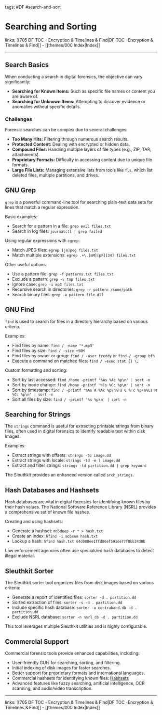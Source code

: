 tags: #DF #search-and-sort
 
# Searching and Sorting

links: [[705 DF TOC - Encryption & Timelines & Find|DF TOC -Encryption & Timelines & Find]] - [[themes/000 Index|Index]]

---

## Search Basics

When conducting a search in digital forensics, the objective can vary significantly:

- **Searching for Known Items:** Such as specific file names or content you are aware of.
- **Searching for Unknown Items:** Attempting to discover evidence or anomalies without specific details.

### Challenges

Forensic searches can be complex due to several challenges:

- **Too Many Hits:** Filtering through numerous search results.
- **Protected Content:** Dealing with encrypted or hidden data.
- **Compound Files:** Handling multiple layers of file types (e.g., ZIP, TAR, attachments).
- **Proprietary Formats:** Difficulty in accessing content due to unique file formats.
- **Large File Lists:** Managing extensive lists from tools like `fls`, which list deleted files, multiple partitions, and drives.

## GNU Grep

`grep` is a powerful command-line tool for searching plain-text data sets for lines that match a regular expression.

Basic examples:

- Search for a pattern in a file: `grep evil files.txt`
- Search in log files: `journalctl | grep failed`

Using regular expressions with `egrep`:

- Match JPEG files: `egrep [jm]peg files.txt`
- Match multiple extensions: `egrep .+\.[mM][pP][34] files.txt`

Other useful options:

- Use a pattern file: `grep -f patterns.txt files.txt`
- Exclude a pattern: `grep -v tmp files.txt`
- Ignore case: `grep -i mp3 files.txt`
- Recursive search in directories: `grep -r pattern /some/path`
- Search binary files: `grep -a pattern file.dll`

## GNU Find

`find` is used to search for files in a directory hierarchy based on various criteria.

Examples:

- Find files by name: `find / -name "*.mp3"`
- Find files by size: `find / -size +50M`
- Find files by owner or group: `find / -user freddy` or `find / -group bfh`
- Execute a command on matched files: `find / -exec stat {} \;`

Custom formatting and sorting:

- Sort by last accessed: `find /home -printf '%As %Ac %p\n' | sort -n`
- Sort by inode change: `find /home -printf '%Cs %Cc %p\n' | sort -n`
- Sort by timestamp: `find / -printf '%As A %Ac %p\n%Ts C %Tc %p\n%Cs M %Cc %p\n' | sort -n`
- Sort all files by size: `find / -printf '%s %p\n' | sort -n`

## Searching for Strings

The `strings` command is useful for extracting printable strings from binary files, often used in digital forensics to identify readable text within disk images.

Examples:

- Extract strings with offsets: `strings -td image.dd`
- Extract strings with locale: `strings -td -e l image.dd`
- Extract and filter strings: `strings -td partition.dd | grep keyword`

The Sleuthkit provides an enhanced version called `srch_strings`.

## Hash Databases and Hashsets

Hash databases are vital in digital forensics for identifying known files by their hash values. The National Software Reference Library (NSRL) provides a comprehensive set of known file hashes.

Creating and using hashsets:

- Generate a hashset: `md5deep -r * > hash.txt`
- Create an index: `hfind -i md5sum hash.txt`
- Lookup a hash: `hfind hash.txt 64d088ee1ffd86ef591de77f8bb34d8b`

Law enforcement agencies often use specialized hash databases to detect illegal material.

## Sleuthkit Sorter

The Sleuthkit sorter tool organizes files from disk images based on various criteria:

- Generate a report of identified files: `sorter -d . partition.dd`
- Sorted extraction of files: `sorter -s -d . partition.dd`
- Include specific hash database: `sorter -a contraband.db -d . partition.dd`
- Exclude NSRL database: `sorter -n nsrl_db -d . partition.dd`

This tool leverages multiple Sleuthkit utilities and is highly configurable.

## Commercial Support

Commercial forensic tools provide enhanced capabilities, including:

- User-friendly GUIs for searching, sorting, and filtering.
- Initial indexing of disk images for faster searches.
- Better support for proprietary formats and international languages.
- Commercial hashsets for identifying known files: [Hashsets](https://www.hashsets.com/)
- Advanced features like fuzzy searching, artificial intelligence, OCR scanning, and audio/video transcription.

---

links: [[705 DF TOC - Encryption & Timelines & Find|DF TOC -Encryption & Timelines & Find]] - [[themes/000 Index|Index]]